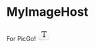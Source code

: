 # MyImageHost
For PicGo!
![demo](https://github.com/Zhang-fulai/MyImageHost/blob/main/202304121819385.png)
